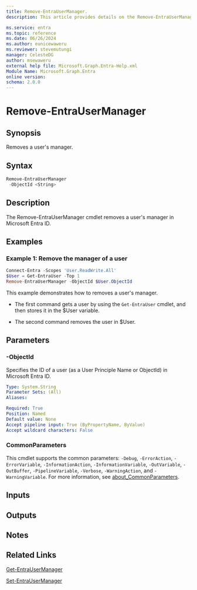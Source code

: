 ```yaml
---
title: Remove-EntraUserManager.
description: This article provides details on the Remove-EntraUserManager command.

ms.service: entra
ms.topic: reference
ms.date: 06/26/2024
ms.author: eunicewaweru
ms.reviewer: stevemutungi
manager: CelesteDG
author: msewaweru
external help file: Microsoft.Graph.Entra-Help.xml
Module Name: Microsoft.Graph.Entra
online version:
schema: 2.0.0
---
```


# Remove-EntraUserManager

## Synopsis

Removes a user's manager.

## Syntax

```powershell
Remove-EntraUserManager 
 -ObjectId <String> 
```

## Description

The Remove-EntraUserManager cmdlet removes a user's manager in Microsoft Entra ID.

## Examples

### Example 1: Remove the manager of a user

```powershell
Connect-Entra -Scopes 'User.ReadWrite.All'
$User = Get-EntraUser -Top 1
Remove-EntraUserManager -ObjectId $User.ObjectId
```

This example demonstrates how to removes a user's manager.

- The first command gets a user by using the `Get-EntraUser` cmdlet, and then stores it in the $User variable.

- The second command removes the user in $User.

## Parameters

### -ObjectId

Specifies the ID of a user (as a User Principle Name or ObjectId) in Microsoft Entra ID.

```yaml
Type: System.String
Parameter Sets: (All)
Aliases:

Required: True
Position: Named
Default value: None
Accept pipeline input: True (ByPropertyName, ByValue)
Accept wildcard characters: False
```

### CommonParameters

This cmdlet supports the common parameters: `-Debug`, `-ErrorAction`, `-ErrorVariable`, `-InformationAction`, `-InformationVariable`, `-OutVariable`, `-OutBuffer`, `-PipelineVariable`, `-Verbose`, `-WarningAction`, and `-WarningVariable`. For more information, see [about_CommonParameters](https://go.microsoft.com/fwlink/?LinkID=113216).

## Inputs

## Outputs

## Notes

## Related Links

[Get-EntraUserManager](Get-EntraUserManager.md)

[Set-EntraUserManager](Set-EntraUserManager.md)
